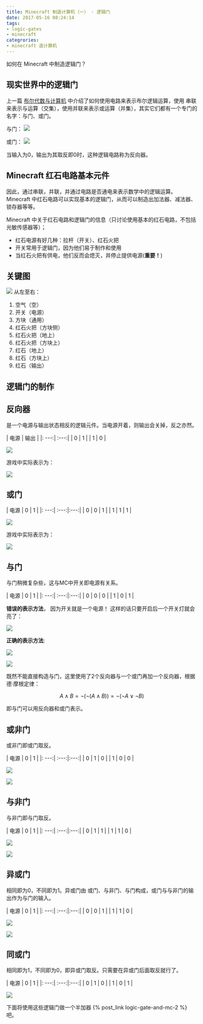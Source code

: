 ```yaml
---
title: Minecraft 制造计算机（一） - 逻辑门
date: 2017-05-16 08:24:14
tags:
- logic-gates
- minecraft
categrories:
- minecraft 造计算机
---
```


如何在 Minecraft 中制造逻辑门？

<!-- more -->

现实世界中的逻辑门
----
上一篇 [布尔代数与计算机](/bool) 中介绍了如何使用电路来表示布尔逻辑运算，使用
串联来表示与运算（交集），使用并联来表示或运算（并集），其实它们都有一个专门的名字：与门、或门。

与门：
![](/images/bool/01.png)

或门：
![](/images/bool/02.png)

当输入为0，输出为其取反即0时，这种逻辑电路称为反向器。

Minecraft 红石电路基本元件
---

因此，通过串联，并联，并通过电路是否通电来表示数学中的逻辑运算。Minecraft 中红石电路可以实现基本的逻辑门，从而可以制造出加法器、减法器、锁存器等等。

Minecraft 中关于红石电路和逻辑门的信息（只讨论使用基本的红石电路，不包括光敏传感器等）；

+ 红石电源有好几种：拉杆（开关）、红石火把
+ 开关常用于逻辑门，因为他们易于制作和使用
+ 当红石火把有供电，他们反而会熄灭，并停止提供电源(**重要！**)

关键图
---

![](/images/mc/MCGatesKey.png)
从左至右：

1. 空气（空）
2. 开关（电源）
3. 方块（通用）
4. 红石火把（方块侧）
5. 红石火把（地上）
6. 红石火把（方块上）
7. 红石（地上）
8. 红石（方块上）
9. 红石（输出）

逻辑门的制作
---

## 反向器

是一个电源与输出状态相反的逻辑元件。当电源开着，则输出会关掉，反之亦然。

| 电源 | 输出 |
|: ---:| :---:|
|  0   |   1  |
|  1   |   0  |

![](/images/mc/NOTgate.png)

游戏中实际表示为：

![](/images/mc/01.png)

## 或门

| 电源 |   0  |  1  |
|: ---:| :---:|:---:|
|  0   |   0  |  1  |
|  1   |   1  |  1  |

![](/images/mc/ORgate.png)

游戏中实际表示为：

![](/images/mc/02.png)

## 与门

与门稍微复杂些，这与MC中开关即电源有关系。

| 电源 |   0  |  1  |
|: ---:| :---:|:---:|
|  0   |   0  |  0  |
|  1   |   0  |  1  |

**错误的表示方法**， 因为开关就是一个电源！ 这样的话只要开启后一个开关灯就会亮了：

![](/images/mc/03.png)

**正确的表示方法**:

![](/images/mc/ANDgate.png)

![](/images/mc/08.png)

既然不能直接构造与门，这里使用了2个反向器与一个或门再加一个反向器，根据德·摩根定律：

$$ A \land B = \neg ( \neg (A \land B)) = \neg ( \neg A \lor \neg B) $$ 

即与门可以用反向器和或门表示。

## 或非门

或非门即或门取反。

| 电源 |   0  |  1  |
|: ---:| :---:|:---:|
|  0   |   1  |  0  |
|  1   |   0  |  0  |

![](/images/mc/NORgate.png)

![](/images/mc/06.png)

## 与非门

与非门即与门取反。

| 电源 |   0  |  1  |
|: ---:| :---:|:---:|
|  0   |   1  |  1  |
|  1   |   1  |  0  |


![](/images/mc/NANDgate.png)

![](/images/mc/07.png)

## 异或门

相同即为0，不同即为1。异或门由 或门、与非门、与门构成，或门与与非门的输出作为与门的输入。

| 电源 |   0  |  1  |
|: ---:| :---:|:---:|
|  0   |   0  |  1  |
|  1   |   1  |  0  |

![](/images/mc/04.png)

![](/images/mc/XORgate.png)

## 同或门

相同即为1，不同即为0，即异或门取反。只需要在异或门后面取反就行了。


| 电源 |   0  |  1  |
|: ---:| :---:|:---:|
|  0   |   1  |  0  |
|  1   |   0  |  1  |

![](/images/mc/XNORgate.png)


下面将使用这些逻辑门做一个半加器 {% post_link logic-gate-and-mc-2 %} 吧。

